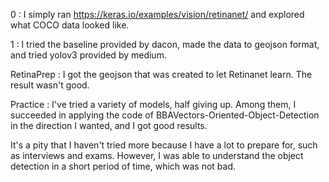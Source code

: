 0 : I simply ran https://keras.io/examples/vision/retinanet/ and explored what COCO data looked like.

1 : I tried the baseline provided by dacon, made the data to geojson format, and tried yolov3 provided by medium.

RetinaPrep : I got the geojson that was created to let Retinanet learn. The result wasn't good.

Practice : I've tried a variety of models, half giving up. Among them, I succeeded in applying the code of BBAVectors-Oriented-Object-Detection in the direction I wanted, and I got good results.


It's a pity that I haven't tried more because I have a lot to prepare for, such as interviews and exams. However, I was able to understand the object detection in a short period of time, which was not bad.
